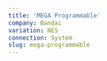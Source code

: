 ```yaml
---
title: 'MEGA Programmable'
company: Bandai
variation: NES
connection: System
slug: mega-programmable
---
```

